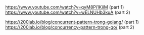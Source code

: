 https://www.youtube.com/watch?v=qyM8Pi1KiiM (part 1)
https://www.youtube.com/watch?v=wELNUHb3kuA (part 2)

https://200lab.io/blog/concurrent-pattern-trong-golang/ (part 1)
https://200lab.io/blog/concurrency-pattern-trong-go/ (part 2)
